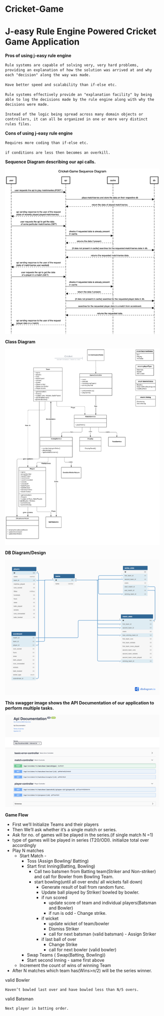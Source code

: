 # Cricket-Game

# J-easy Rule Engine Powered Cricket Game Application

**Pros of using j-easy rule engine**

    Rule systems are capable of solving very, very hard problems, providing an explanation of how the solution was arrived at and why each "decision" along the way was made.

    Have better speed and scalability than if-else etc.

    Rule systems effectively provide an "explanation facility" by being able to log the decisions made by the rule engine along with why the decisions were made.

    Instead of the logic being spread across many domain objects or controllers, it can all be organized in one or more very distinct rules files.

**Cons of using j-easy rule engine**

    Requires more coding than if-else etc.

    if conditions are less then becomes an overkill.

**Sequence Diagram describing our api calls.**

![](staticfiles/SequenceDiagram.png)

**Class Diagram**

![](staticfiles/ClassDiagram.png)

**DB Diagram/Design**

![](staticfiles/DbDiagram.png)

**This swagger image shows the API Documentation of our application to perform multiple tasks.**

![](staticfiles/api_documentation.png)

<!-- **Gatling Results:**

**for baseURL/matches/{matchId}/player-id/{playerId}**

![](staticfiles/get_player.png)

**for baseURL/matches/{matchId}**

![](staticfiles/get_match.png) -->

**Game Flow**

* First we’ll Initialize Teams and their players
* Then We’ll ask whether it’s a single match or series.
* Ask for no. of games will be played in the series.(if single match N =1)
* type of games will be played in series (T20/ODI). initialize total over accordingly
* Play N matches
    * Start Match -
        * Toss (Assign Bowling/ Batting)
        * Start first Inning(Batting, Bowling)
            * Call two batsmen from Batting team(Striker and Non-striker) and call for Bowler from Bowling Team.
            * start bowling(until all over ends/ all wickets fall down)
                * Generate result of ball from random func.
                * Update ball played by Striker/ bowled by bowler.
                * if run scored
                    * update score of team and individual players(Batsman and Bowler)
                    * if run is odd - Change strike.
                * if wicket
                    * update wicket of team/bowler
                    * Dismiss Striker
                    * call for next batsman (valid batsman) - Assign Striker
                * if last ball of over
                    * Change Strike
                    * call for next bowler (valid bowler)
        * Swap Teams ( Swap(Batting, Bowling))
        * Start second Inning - same first above
    * Increment the count of wins of winning Team
* After N matches which team has(Wins>n/2) will be the series winner.


valid Bowler

    Haven’t bowled last over and have bowled less than N/5 overs.

valid Batsman

    Next player in batting order.








